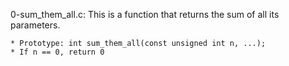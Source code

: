 0-sum_them_all.c: This is a function that returns the sum of all its parameters.

	* Prototype: int sum_them_all(const unsigned int n, ...);
	* If n == 0, return 0
